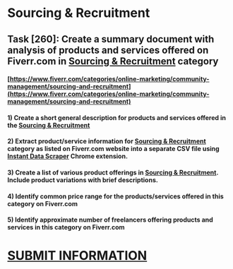 # Sourcing & Recruitment
## Task [260]: Create a summary document with analysis of products and services offered on Fiverr.com in [Sourcing & Recruitment](https://www.fiverr.com/categories/online-marketing/community-management/sourcing-and-recruitment) category
#### [https://www.fiverr.com/categories/online-marketing/community-management/sourcing-and-recruitment](https://www.fiverr.com/categories/online-marketing/community-management/sourcing-and-recruitment)
#### 1) Create a short general description for products and services offered in the [Sourcing & Recruitment](https://www.fiverr.com/categories/online-marketing/community-management/sourcing-and-recruitment)
#### 2) Extract product/service information for [Sourcing & Recruitment](https://www.fiverr.com/categories/online-marketing/community-management/sourcing-and-recruitment) category as listed on Fiverr.com website into a separate CSV file using [Instant Data Scraper](https://chrome.google.com/webstore/detail/instant-data-scraper/ofaokhiedipichpaobibbnahnkdoiiah) Chrome extension.
#### 3) Create a list of various product offerings in [Sourcing & Recruitment](https://www.fiverr.com/categories/online-marketing/community-management/sourcing-and-recruitment). Include product variations with brief descriptions.
#### 4) Identify common price range for the products/services offered in this category on Fiverr.com
#### 5) Identify approximate number of freelancers offering products and services in this category on Fiverr.com

# [SUBMIT INFORMATION](https://forms.office.com/r/8AEKjkLxKG)
